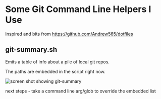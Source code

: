 
# Some Git Command Line Helpers I Use

Inspired and bits from https://github.com/Andrew565/dotfiles


## git-summary.sh

Emits a table of info about a pile of local git repos.

The paths are embedded in the script right now.

![screen shot showing git-summary](https://raw.githubusercontent.com/reedwade/my-git-helpers/master/git-summary.png)

next steps - take a command line arg/glob to override the embedded list

